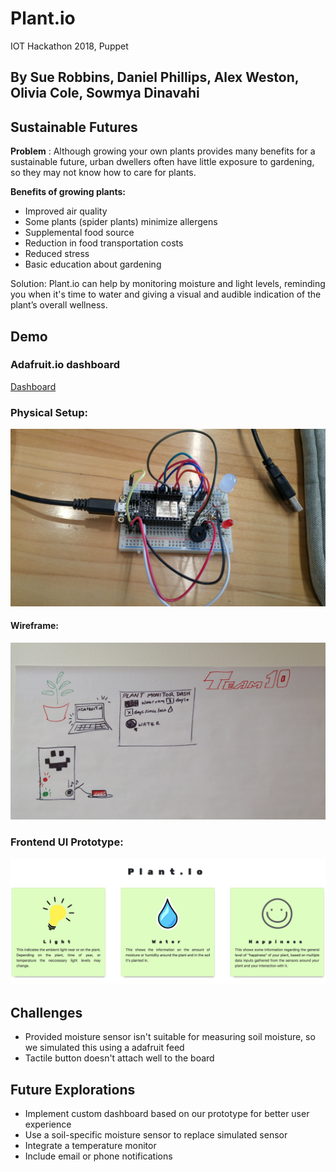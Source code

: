 # Plant.io
IOT Hackathon 2018, Puppet
## By Sue Robbins, Daniel Phillips, Alex Weston, Olivia Cole, Sowmya Dinavahi

## Sustainable Futures

**Problem** : Although growing your own plants provides many benefits for a sustainable future, urban dwellers often have little exposure to gardening, so they may not know how to care for plants.

**Benefits of growing plants:**

   - Improved air quality
   - Some plants (spider plants) minimize allergens
   - Supplemental food source
   - Reduction in food transportation costs
   - Reduced stress
   - Basic education about gardening

Solution:
Plant.io can help by monitoring moisture and light levels, reminding you when it's time to water and giving a visual and audible indication of the plant’s overall wellness.

## Demo

### Adafruit.io dashboard
[Dashboard](https://io.adafruit.com/sowmyadsl/public)

### Physical Setup:

![screenshot](https://github.com/sowmyadsl/Automatic-Plant-Monitoring-Station/blob/master/Photos/20180325_124104_HDR.jpg)

#### Wireframe:
![screenshot](https://github.com/sowmyadsl/Automatic-Plant-Monitoring-Station/blob/master/Photos/20180324_124611_HDR.jpg)

### Frontend UI Prototype:
![landing-page](https://github.com/sowmyadsl/Automatic-Plant-Monitoring-Station/blob/master/Photos/Landing-page.png)

## Challenges

 - Provided moisture sensor isn't suitable for measuring soil moisture, so we simulated this using a adafruit feed
 - Tactile button doesn't attach well to the board

## Future Explorations

 - Implement custom dashboard based on our prototype for better user experience
 - Use a soil-specific moisture sensor to replace simulated sensor
 - Integrate a temperature monitor
 - Include email or phone notifications
